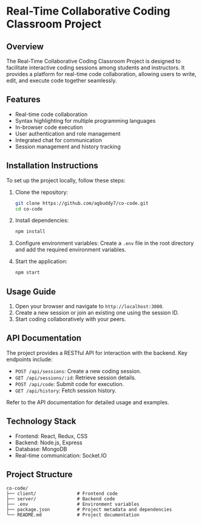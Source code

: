 # Real-Time Collaborative Coding Classroom Project

## Overview
The Real-Time Collaborative Coding Classroom Project is designed to facilitate interactive coding sessions among students and instructors. It provides a platform for real-time code collaboration, allowing users to write, edit, and execute code together seamlessly.

## Features
- Real-time code collaboration
- Syntax highlighting for multiple programming languages
- In-browser code execution
- User authentication and role management
- Integrated chat for communication
- Session management and history tracking

## Installation Instructions
To set up the project locally, follow these steps:

1. Clone the repository:
   ```bash
   git clone https://github.com/agbuddy7/co-code.git
   cd co-code
   ```

2. Install dependencies:
   ```bash
   npm install
   ```

3. Configure environment variables:
   Create a `.env` file in the root directory and add the required environment variables.

4. Start the application:
   ```bash
   npm start
   ```

## Usage Guide
1. Open your browser and navigate to `http://localhost:3000`.
2. Create a new session or join an existing one using the session ID.
3. Start coding collaboratively with your peers.

## API Documentation
The project provides a RESTful API for interaction with the backend. Key endpoints include:

- `POST /api/sessions`: Create a new coding session.
- `GET /api/sessions/:id`: Retrieve session details.
- `POST /api/code`: Submit code for execution.
- `GET /api/history`: Fetch session history.

Refer to the API documentation for detailed usage and examples.

## Technology Stack
- Frontend: React, Redux, CSS
- Backend: Node.js, Express
- Database: MongoDB
- Real-time communication: Socket.IO

## Project Structure
```
co-code/
├── client/               # Frontend code
├── server/               # Backend code
├── .env                  # Environment variables
├── package.json          # Project metadata and dependencies
└── README.md             # Project documentation
```
